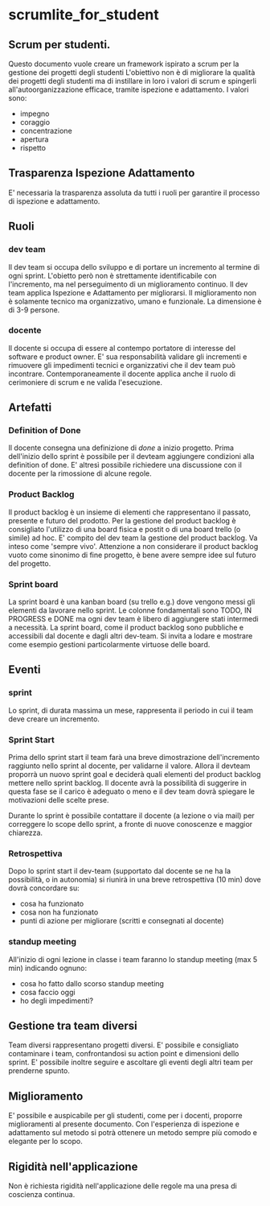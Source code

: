 # scrumlite_for_student

## Scrum per studenti.
Questo documento vuole creare un framework ispirato a scrum per la gestione dei progetti degli studenti
L'obiettivo non è di migliorare la qualità dei progetti degli studenti ma di instillare in loro i valori di scrum e spingerli all'autoorganizzazione efficace, tramite ispezione e adattamento.
I valori sono:
- impegno
- coraggio
- concentrazione
- apertura
- rispetto

## Trasparenza Ispezione Adattamento
E' necessaria la trasparenza assoluta da tutti i ruoli per garantire il processo di ispezione e adattamento.

## Ruoli

### dev team
Il dev team si occupa dello sviluppo e di portare un incremento al termine di ogni sprint. L'obietto però non è strettamente identificabile con l'incremento, ma nel perseguimento di un miglioramento continuo.
Il dev team applica Ispezione e Adattamento per migliorarsi. Il miglioramento non è solamente tecnico ma organizzativo, umano e funzionale.
La dimensione è di 3-9 persone.

### docente
Il docente si occupa di essere al contempo portatore di interesse del software e product owner. E' sua responsabilità validare gli incrementi e rimuovere gli impedimenti tecnici e organizzativi che il dev team può incontrare.
Contemporaneamente il docente applica anche il ruolo di cerimoniere di scrum e ne valida l'esecuzione.

## Artefatti

### Definition of Done
Il docente consegna una definizione di _done_ a inizio progetto. Prima dell'inizio dello sprint è possibile per il devteam aggiungere condizioni alla definition of done. E' altresì possibile richiedere una discussione con il docente per la rimossione di alcune regole.

### Product Backlog
Il product backlog è un insieme di elementi che rappresentano il passato, presente e futuro del prodotto.
Per la gestione del product backlog è consigliato l'utilizzo di una board fisica e postit o di una board trello (o simile) ad hoc.
E' compito del dev team la gestione del product backlog. Va inteso come 'sempre vivo'. 
Attenzione a non considerare il product backlog vuoto come sinonimo di fine progetto, è bene avere sempre idee sul futuro del progetto. 

### Sprint board
La sprint board è una kanban board (su trello e.g.) dove vengono messi gli elementi da lavorare nello sprint. Le colonne fondamentali sono TODO, IN PROGRESS e DONE ma ogni dev team è libero di aggiungere stati intermedi a necessità.
La sprint board, come il product backlog sono pubbliche e accessibili dal docente e dagli altri dev-team.
Si invita a lodare e mostrare come esempio gestioni particolarmente virtuose delle board.

## Eventi

### sprint
Lo sprint, di durata massima un mese, rappresenta il periodo in cui il team deve creare un incremento.

### Sprint Start
Prima dello sprint start il team farà una breve dimostrazione dell'incremento raggiunto nello sprint al docente, per validarne il valore. 
Allora il devteam proporrà un nuovo sprint goal e deciderà quali elementi del product backlog mettere nello sprint backlog.
Il docente avrà la possibilità di suggerire in questa fase se il carico è adeguato o meno e il dev team dovrà spiegare le motivazioni delle scelte prese.

Durante lo sprint è possibile contattare il docente (a lezione o via mail) per correggere lo scope dello sprint, a fronte di nuove conoscenze e maggior chiarezza.

### Retrospettiva
Dopo lo sprint start il dev-team (supportato dal docente se ne ha la possibilità, o in autonomia) si riunirà in una breve retrospettiva (10 min) dove dovrà concordare su:
- cosa ha funzionato 
- cosa non ha funzionato
- punti di azione per migliorare (scritti e consegnati al docente)

### standup meeting
All'inizio di ogni lezione in classe i team faranno lo standup meeting (max 5 min) indicando ognuno:
- cosa ho fatto dallo scorso standup meeting
- cosa faccio oggi
- ho degli impedimenti?

## Gestione tra team diversi
Team diversi rappresentano progetti diversi. E' possibile e consigliato contaminare i team, confrontandosi su action point e dimensioni dello sprint. E' possibile inoltre seguire e ascoltare gli eventi degli altri team per prenderne spunto.

## Miglioramento
E' possibile e auspicabile per gli studenti, come per i docenti, proporre miglioramenti al presente documento. Con l'esperienza di ispezione e adattamento sul metodo si potrà ottenere un metodo sempre più comodo e elegante per lo scopo.

## Rigidità nell'applicazione
Non è richiesta rigidità nell'applicazione delle regole ma una presa di coscienza continua. 

